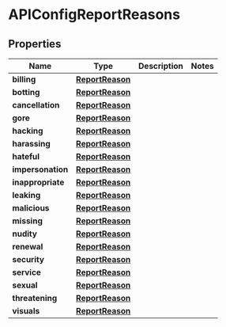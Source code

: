 
# APIConfigReportReasons

## Properties
Name | Type | Description | Notes
------------ | ------------- | ------------- | -------------
**billing** | [**ReportReason**](ReportReason.md) |  | 
**botting** | [**ReportReason**](ReportReason.md) |  | 
**cancellation** | [**ReportReason**](ReportReason.md) |  | 
**gore** | [**ReportReason**](ReportReason.md) |  | 
**hacking** | [**ReportReason**](ReportReason.md) |  | 
**harassing** | [**ReportReason**](ReportReason.md) |  | 
**hateful** | [**ReportReason**](ReportReason.md) |  | 
**impersonation** | [**ReportReason**](ReportReason.md) |  | 
**inappropriate** | [**ReportReason**](ReportReason.md) |  | 
**leaking** | [**ReportReason**](ReportReason.md) |  | 
**malicious** | [**ReportReason**](ReportReason.md) |  | 
**missing** | [**ReportReason**](ReportReason.md) |  | 
**nudity** | [**ReportReason**](ReportReason.md) |  | 
**renewal** | [**ReportReason**](ReportReason.md) |  | 
**security** | [**ReportReason**](ReportReason.md) |  | 
**service** | [**ReportReason**](ReportReason.md) |  | 
**sexual** | [**ReportReason**](ReportReason.md) |  | 
**threatening** | [**ReportReason**](ReportReason.md) |  | 
**visuals** | [**ReportReason**](ReportReason.md) |  | 



